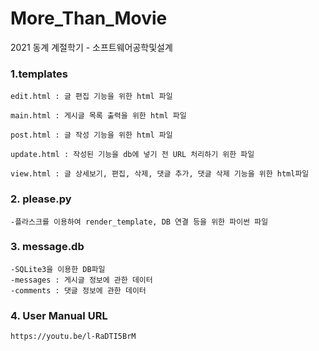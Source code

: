 # More_Than_Movie
2021 동계 계절학기 - 소프트웨어공학및설계


### 1.templates

	edit.html : 글 편집 기능을 위한 html 파일

	main.html : 게시글 목록 출력을 위한 html 파일

	post.html : 글 작성 기능을 위한 html 파일

	update.html : 작성된 기능을 db에 넣기 전 URL 처리하기 위한 파일

	view.html : 글 상세보기, 편집, 삭제, 댓글 추가, 댓글 삭제 기능을 위한 html파일

### 2. please.py
    -플라스크를 이용하여 render_template, DB 연결 등을 위한 파이썬 파일

### 3. message.db
    -SQLite3을 이용한 DB파일
    -messages : 게시글 정보에 관한 데이터
    -comments : 댓글 정보에 관한 데이터

### 4. User Manual URL
	https://youtu.be/l-RaDTI5BrM
